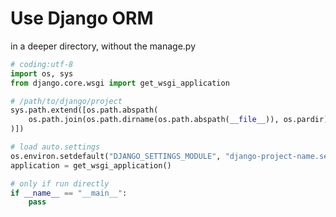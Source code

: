 # Use Django ORM

in a deeper directory, without the manage.py

```python
# coding:utf-8
import os, sys
from django.core.wsgi import get_wsgi_application

# /path/to/django/project
sys.path.extend([os.path.abspath(
    os.path.join(os.path.dirname(os.path.abspath(__file__)), os.pardir)
)])

# load auto.settings
os.environ.setdefault("DJANGO_SETTINGS_MODULE", "django-project-name.settings")
application = get_wsgi_application()

# only if run directly
if __name__ == "__main__":
    pass
```
